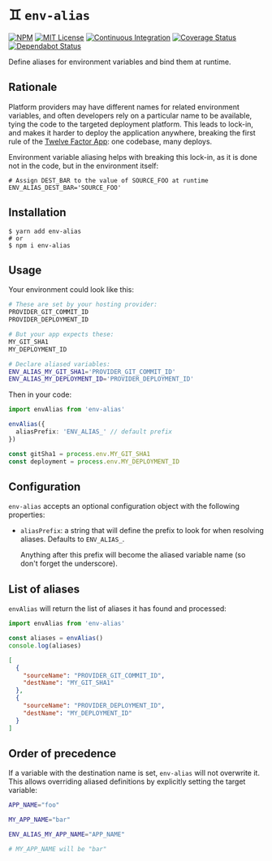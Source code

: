 # ♊ `env-alias`

[![NPM](https://img.shields.io/npm/v/env-alias?color=red)](https://www.npmjs.com/package/env-alias)
[![MIT License](https://img.shields.io/github/license/47ng/env-alias.svg?color=blue)](https://github.com/47ng/env-alias/blob/master/LICENSE)
[![Continuous Integration](https://github.com/47ng/env-alias/workflows/Continuous%20Integration/badge.svg?branch=next)](https://github.com/47ng/env-alias/actions)
[![Coverage Status](https://coveralls.io/repos/github/47ng/env-alias/badge.svg?branch=next)](https://coveralls.io/github/47ng/env-alias?branch=next)
[![Dependabot Status](https://api.dependabot.com/badges/status?host=github&repo=47ng/env-alias)](https://dependabot.com)

Define aliases for environment variables and bind them at runtime.

## Rationale

Platform providers may have different names for related environment
variables, and often developers rely on a particular name to be available,
tying the code to the targeted deployment platform. This leads to lock-in,
and makes it harder to deploy the application anywhere, breaking the
first rule of the [Twelve Factor App](https://12factor.net/codebase):
one codebase, many deploys.

Environment variable aliasing helps with breaking this lock-in, as it is
done not in the code, but in the environment itself:

```shell
# Assign DEST_BAR to the value of SOURCE_FOO at runtime
ENV_ALIAS_DEST_BAR='SOURCE_FOO'
```

## Installation

```shell
$ yarn add env-alias
# or
$ npm i env-alias
```

## Usage

Your environment could look like this:

```zsh
# These are set by your hosting provider:
PROVIDER_GIT_COMMIT_ID
PROVIDER_DEPLOYMENT_ID

# But your app expects these:
MY_GIT_SHA1
MY_DEPLOYMENT_ID

# Declare aliased variables:
ENV_ALIAS_MY_GIT_SHA1='PROVIDER_GIT_COMMIT_ID'
ENV_ALIAS_MY_DEPLOYMENT_ID='PROVIDER_DEPLOYMENT_ID'
```

Then in your code:

```ts
import envAlias from 'env-alias'

envAlias({
  aliasPrefix: 'ENV_ALIAS_' // default prefix
})

const gitSha1 = process.env.MY_GIT_SHA1
const deployment = process.env.MY_DEPLOYMENT_ID
```

## Configuration

`env-alias` accepts an optional configuration object with the following
properties:

- `aliasPrefix`: a string that will define the prefix to look for when
  resolving aliases. Defaults to `ENV_ALIAS_`.

  Anything after this prefix will become the aliased variable name
  (so don't forget the underscore).

## List of aliases

`envAlias` will return the list of aliases it has found and processed:

```ts
import envAlias from 'env-alias'

const aliases = envAlias()
console.log(aliases)
```

```json
[
  {
    "sourceName": "PROVIDER_GIT_COMMIT_ID",
    "destName": "MY_GIT_SHA1"
  },
  {
    "sourceName": "PROVIDER_DEPLOYMENT_ID",
    "destName": "MY_DEPLOYMENT_ID"
  }
]
```

## Order of precedence

If a variable with the destination name is set, `env-alias` will not
overwrite it. This allows overriding aliased definitions by explicitly
setting the target variable:

```zsh
APP_NAME="foo"

MY_APP_NAME="bar"

ENV_ALIAS_MY_APP_NAME="APP_NAME"

# MY_APP_NAME will be "bar"
```
